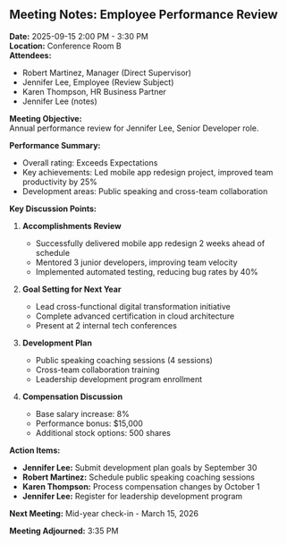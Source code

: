 ## Meeting Notes: Employee Performance Review

**Date:** 2025-09-15 2:00 PM - 3:30 PM  
**Location:** Conference Room B  
**Attendees:**  
- Robert Martinez, Manager (Direct Supervisor)  
- Jennifer Lee, Employee (Review Subject)  
- Karen Thompson, HR Business Partner  
- Jennifer Lee (notes)  

**Meeting Objective:**  
Annual performance review for Jennifer Lee, Senior Developer role.

**Performance Summary:**  
- Overall rating: Exceeds Expectations  
- Key achievements: Led mobile app redesign project, improved team productivity by 25%  
- Development areas: Public speaking and cross-team collaboration  

**Key Discussion Points:**  

1. **Accomplishments Review**  
   - Successfully delivered mobile app redesign 2 weeks ahead of schedule  
   - Mentored 3 junior developers, improving team velocity  
   - Implemented automated testing, reducing bug rates by 40%  

2. **Goal Setting for Next Year**  
   - Lead cross-functional digital transformation initiative  
   - Complete advanced certification in cloud architecture  
   - Present at 2 internal tech conferences  

3. **Development Plan**  
   - Public speaking coaching sessions (4 sessions)  
   - Cross-team collaboration training  
   - Leadership development program enrollment  

4. **Compensation Discussion**  
   - Base salary increase: 8%  
   - Performance bonus: $15,000  
   - Additional stock options: 500 shares  

**Action Items:**  

- **Jennifer Lee:** Submit development plan goals by September 30  
- **Robert Martinez:** Schedule public speaking coaching sessions  
- **Karen Thompson:** Process compensation changes by October 1  
- **Jennifer Lee:** Register for leadership development program  

**Next Meeting:** Mid-year check-in - March 15, 2026  

**Meeting Adjourned:** 3:35 PM